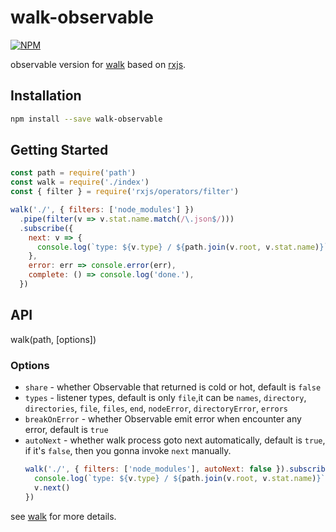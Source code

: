 # walk-observable

[![NPM](https://nodei.co/npm/walk-observable.png)](https://nodei.co/npm/walk-observable/)

observable version for [walk](https://www.npmjs.com/package/walk) based on
[rxjs](https://www.npmjs.com/package/rxjs).

## Installation

```bash
npm install --save walk-observable
```

## Getting Started

```js
const path = require('path')
const walk = require('./index')
const { filter } = require('rxjs/operators/filter')

walk('./', { filters: ['node_modules'] })
  .pipe(filter(v => v.stat.name.match(/\.json$/)))
  .subscribe({
    next: v => {
      console.log(`type: ${v.type} / ${path.join(v.root, v.stat.name)}`)
    },
    error: err => console.error(err),
    complete: () => console.log('done.'),
  })
```

## API

walk(path, [options])

### Options

* `share` - whether Observable that returned is cold or hot, default is `false`
* `types` - listener types, default is only `file`,it can be `names`,
  `directory`, `directories`, `file`, `files`, `end`, `nodeError`,
  `directoryError`, `errors`
* `breakOnError` - whether Observable emit error when encounter any error,
  default is `true`
* `autoNext` - whether walk process goto next automatically, default is `true`,
  if it's `false`, then you gonna invoke `next` manually.
  ```js
  walk('./', { filters: ['node_modules'], autoNext: false }).subscribe(v => {
    console.log(`type: ${v.type} / ${path.join(v.root, v.stat.name)}`)
    v.next()
  })
  ```

see [walk](https://www.npmjs.com/package/walk) for more details.

